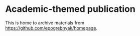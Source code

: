 # Academic-themed publication

This is home to archive materials from <https://github.com/epogrebnyak/homepage>.
